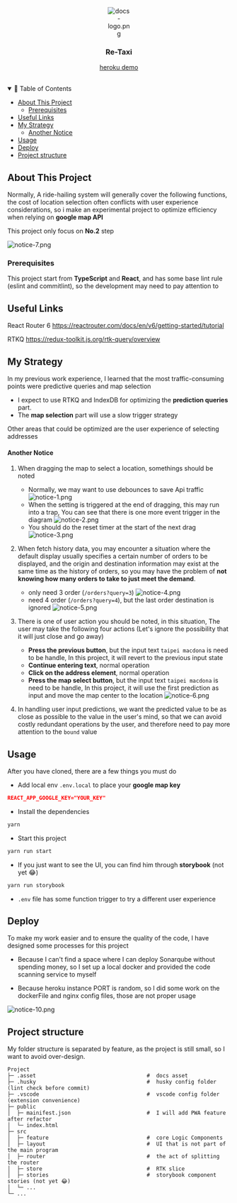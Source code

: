<div id="top"></div>
<div align="center">
  <div align="center" style="width: 50px">

![docs-logo.png](.asset/docs-logo.png)

  </div>
  <h3 align="center">Re-Taxi</h3>

  <p align="center">
    <a href="https://taxi-demo-1.herokuapp.com/">heroku demo</a>
    <br />
    <br />
  </p>
</div>

<details open="open">
<summary> 🗻 Table of Contents</summary>

- [About This Project](#about-this-project)
  - [Prerequisites](#prerequisites)
- [Useful Links](#useful-links)
- [My Strategy](#my-strategy)
  - [Another Notice](#another-notice)
- [Usage](#usage)
- [Deploy](#deploy)
- [Project structure](#project-structure)

</details>

## About This Project

Normally, A ride-hailing system will generally cover the following functions, the cost of location selection often conflicts with user experience considerations, so i make an experimental project to optimize efficiency when relying on **google map API**

This project only focus on **No.2** step

![notice-7.png](.asset/notice-7.png)

### Prerequisites

This project start from **TypeScript** and **React**, and has some base lint rule (eslint and commitlint), so the development may need to pay attention to

## Useful Links

React Router 6
https://reactrouter.com/docs/en/v6/getting-started/tutorial

RTKQ
https://redux-toolkit.js.org/rtk-query/overview

## My Strategy

In my previous work experience, I learned that the most traffic-consuming points were predictive queries and map selection

- I expect to use RTKQ and IndexDB for optimizing the **prediction queries** part.
- The **map selection** part will use a slow trigger strategy

Other areas that could be optimized are the user experience of selecting addresses

#### Another Notice

1.  When dragging the map to select a location, somethings should be noted

    - Normally, we may want to use debounces to save Api traffic
      ![notice-1.png](.asset/notice-1.png)
    - When the setting is triggered at the end of dragging, this may run into a trap, You can see that there is one more event trigger in the diagram
      ![notice-2.png](.asset/notice-2.png)
    - You should do the reset timer at the start of the next drag
      ![notice-3.png](.asset/notice-3.png)

2.  When fetch history data, you may encounter a situation where the default display usually specifies a certain number of orders to be displayed, and the origin and destination information may exist at the same time as the history of orders, so you may have the problem of **not knowing how many orders to take to just meet the demand**.
    - only need 3 order (`/orders?query=3`)
      ![notice-4.png](.asset/notice-4.png)
    - need 4 order (`/orders?query=4`), but the last order destination is ignored
      ![notice-5.png](.asset/notice-5.png)
3.  There is one of user action you should be noted, in this situation, The user may take the following four actions (Let's ignore the possibility that it will just close and go away)
    - **Press the previous button**, but the input text `taipei macdona` is need to be handle, In this project, it will revert to the previous input state
    - **Continue entering text**, normal operation
    - **Click on the address element**, normal operation
    - **Press the map select button**, but the input text `taipei macdona` is need to be handle, In this project, it will use the first prediction as input and move the map center to the location
      ![notice-6.png](.asset/notice-6.png)
4.  In handling user input predictions, we want the predicted value to be as close as possible to the value in the user's mind, so that we can avoid costly redundant operations by the user, and therefore need to pay more attention to the `bound` value

## Usage

After you have cloned, there are a few things you must do

- Add local env `.env.local` to place your **google map key**

```json
REACT_APP_GOOGLE_KEY="YOUR_KEY"
```

- Install the dependencies

```bash
yarn
```

- Start this project

```bash
yarn run start
```

- If you just want to see the UI, you can find him through **storybook** (not yet 😂)

```bash
yarn run storybook
```

- `.env` file has some function trigger to try a different user experience

## Deploy

To make my work easier and to ensure the quality of the code, I have designed some processes for this project

- Because I can't find a space where I can deploy Sonarqube without spending money, so I set up a local docker and provided the code scanning service to myself

- Because heroku instance PORT is random, so I did some work on the dockerFile and nginx config files, those are not proper usage

![notice-10.png](.asset/notice-10.png)

## Project structure

My folder structure is separated by feature, as the project is still small, so I want to avoid over-design.

```shell
Project
├─ .asset                                   #  docs asset
├─ .husky                                   #  husky config folder (lint check before commit)
├─ .vscode                                  #  vscode config folder (extension convenience)
├─ public
│  ├─ mainifest.json                        #  I will add PWA feature after refactor
│  └─ index.html
├─ src
│  ├─ feature                               #  core Logic Components
│  ├─ layout                                #  UI that is not part of the main program
│  ├─ router                                #  the act of splitting the router
│  ├─ store                                 #  RTK slice
│  ├─ stories                               #  storybook component stories (not yet 😂)
│  └─ ...
└─ ...
```
